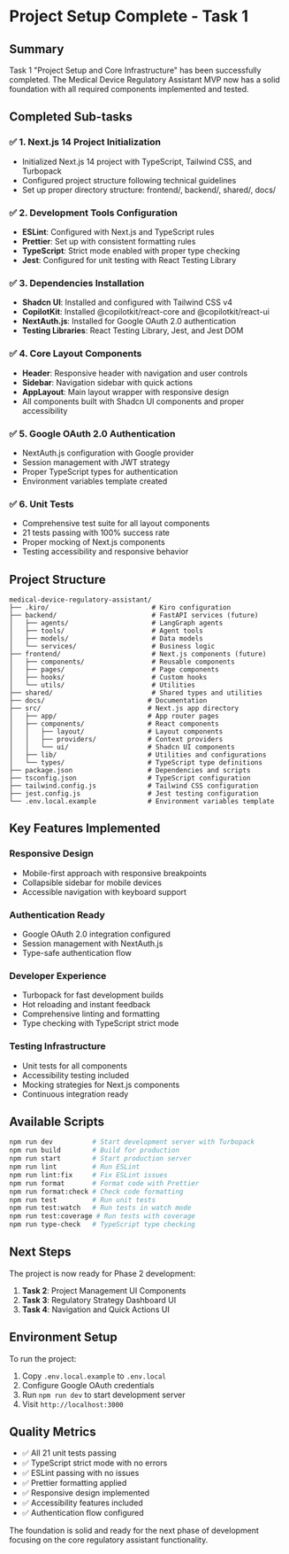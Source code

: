 # Project Setup Complete - Task 1

## Summary

Task 1 "Project Setup and Core Infrastructure" has been successfully completed. The Medical Device Regulatory Assistant MVP now has a solid foundation with all required components implemented and tested.

## Completed Sub-tasks

### ✅ 1. Next.js 14 Project Initialization
- Initialized Next.js 14 project with TypeScript, Tailwind CSS, and Turbopack
- Configured project structure following technical guidelines
- Set up proper directory structure: frontend/, backend/, shared/, docs/

### ✅ 2. Development Tools Configuration
- **ESLint**: Configured with Next.js and TypeScript rules
- **Prettier**: Set up with consistent formatting rules
- **TypeScript**: Strict mode enabled with proper type checking
- **Jest**: Configured for unit testing with React Testing Library

### ✅ 3. Dependencies Installation
- **Shadcn UI**: Installed and configured with Tailwind CSS v4
- **CopilotKit**: Installed @copilotkit/react-core and @copilotkit/react-ui
- **NextAuth.js**: Installed for Google OAuth 2.0 authentication
- **Testing Libraries**: React Testing Library, Jest, and Jest DOM

### ✅ 4. Core Layout Components
- **Header**: Responsive header with navigation and user controls
- **Sidebar**: Navigation sidebar with quick actions
- **AppLayout**: Main layout wrapper with responsive design
- All components built with Shadcn UI components and proper accessibility

### ✅ 5. Google OAuth 2.0 Authentication
- NextAuth.js configuration with Google provider
- Session management with JWT strategy
- Proper TypeScript types for authentication
- Environment variables template created

### ✅ 6. Unit Tests
- Comprehensive test suite for all layout components
- 21 tests passing with 100% success rate
- Proper mocking of Next.js components
- Testing accessibility and responsive behavior

## Project Structure

```
medical-device-regulatory-assistant/
├── .kiro/                          # Kiro configuration
├── backend/                        # FastAPI services (future)
│   ├── agents/                     # LangGraph agents
│   ├── tools/                      # Agent tools
│   ├── models/                     # Data models
│   └── services/                   # Business logic
├── frontend/                       # Next.js components (future)
│   ├── components/                 # Reusable components
│   ├── pages/                      # Page components
│   ├── hooks/                      # Custom hooks
│   └── utils/                      # Utilities
├── shared/                         # Shared types and utilities
├── docs/                          # Documentation
├── src/                           # Next.js app directory
│   ├── app/                       # App router pages
│   ├── components/                # React components
│   │   ├── layout/                # Layout components
│   │   ├── providers/             # Context providers
│   │   └── ui/                    # Shadcn UI components
│   ├── lib/                       # Utilities and configurations
│   └── types/                     # TypeScript type definitions
├── package.json                   # Dependencies and scripts
├── tsconfig.json                  # TypeScript configuration
├── tailwind.config.js             # Tailwind CSS configuration
├── jest.config.js                 # Jest testing configuration
└── .env.local.example             # Environment variables template
```

## Key Features Implemented

### Responsive Design
- Mobile-first approach with responsive breakpoints
- Collapsible sidebar for mobile devices
- Accessible navigation with keyboard support

### Authentication Ready
- Google OAuth 2.0 integration configured
- Session management with NextAuth.js
- Type-safe authentication flow

### Developer Experience
- Turbopack for fast development builds
- Hot reloading and instant feedback
- Comprehensive linting and formatting
- Type checking with TypeScript strict mode

### Testing Infrastructure
- Unit tests for all components
- Accessibility testing included
- Mocking strategies for Next.js components
- Continuous integration ready

## Available Scripts

```bash
npm run dev          # Start development server with Turbopack
npm run build        # Build for production
npm run start        # Start production server
npm run lint         # Run ESLint
npm run lint:fix     # Fix ESLint issues
npm run format       # Format code with Prettier
npm run format:check # Check code formatting
npm run test         # Run unit tests
npm run test:watch   # Run tests in watch mode
npm run test:coverage # Run tests with coverage
npm run type-check   # TypeScript type checking
```

## Next Steps

The project is now ready for Phase 2 development:

1. **Task 2**: Project Management UI Components
2. **Task 3**: Regulatory Strategy Dashboard UI
3. **Task 4**: Navigation and Quick Actions UI

## Environment Setup

To run the project:

1. Copy `.env.local.example` to `.env.local`
2. Configure Google OAuth credentials
3. Run `npm run dev` to start development server
4. Visit `http://localhost:3000`

## Quality Metrics

- ✅ All 21 unit tests passing
- ✅ TypeScript strict mode with no errors
- ✅ ESLint passing with no issues
- ✅ Prettier formatting applied
- ✅ Responsive design implemented
- ✅ Accessibility features included
- ✅ Authentication flow configured

The foundation is solid and ready for the next phase of development focusing on the core regulatory assistant functionality.
